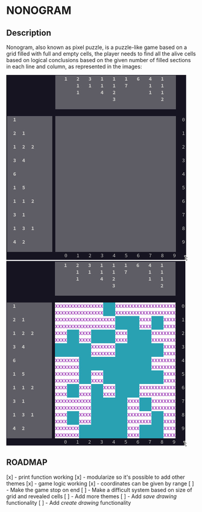 # NONOGRAM

## Description

Nonogram, also known as pixel puzzle, is a puzzle-like game based on a grid 
filled with full and empty cells, the player needs to find all the alive cells
based on logical conclusions based on the given number of filled sections in 
each line and column, as represented in the images:

![Unsolved game](imgs/unsolved.jpeg);
![Solution](imgs/solved.jpeg);

## ROADMAP

[x] - print function working
[x] - modularize so it's possible to add other themes
[x] - game logic working
[x] - coordinates can be given by range
[ ] - Make the game stop on end
[ ] - Make a difficult system based on size of grid and revealed cells
[ ] - Add more themes
[ ] - Add *save drawing* functionality
[ ] - Add *create drawing* functionality
